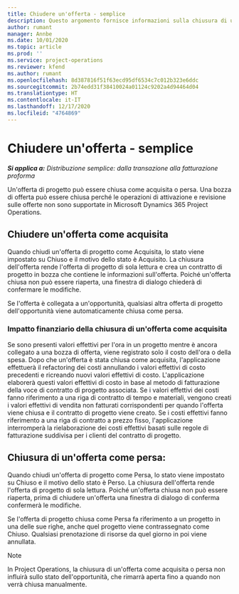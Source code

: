 ```yaml
---
title: Chiudere un'offerta - semplice
description: Questo argomento fornisce informazioni sulla chiusura di un'offerta in Project Operations.
author: rumant
manager: Annbe
ms.date: 10/01/2020
ms.topic: article
ms.prod: ''
ms.service: project-operations
ms.reviewer: kfend
ms.author: rumant
ms.openlocfilehash: 8d387816f51f63ecd95df6534c7c012b323e6ddc
ms.sourcegitcommit: 2b74edd31f38410024a01124c9202a4d94464d04
ms.translationtype: HT
ms.contentlocale: it-IT
ms.lasthandoff: 12/17/2020
ms.locfileid: "4764869"
---
```

# <a name="close-a-quote---lite"></a>Chiudere un'offerta - semplice

_**Si applica a:** Distribuzione semplice: dalla transazione alla fatturazione proforma_

Un'offerta di progetto può essere chiusa come acquisita o persa. Una bozza di offerta può essere chiusa perché le operazioni di attivazione e revisione sulle offerte non sono supportate in Microsoft Dynamics 365 Project Operations.

## <a name="close-a-quote-as-won"></a>Chiudere un'offerta come acquisita

Quando chiudi un'offerta di progetto come Acquisita, lo stato viene impostato su Chiuso e il motivo dello stato è Acquisito. La chiusura dell'offerta rende l'offerta di progetto di sola lettura e crea un contratto di progetto in bozza che contiene le informazioni sull'offerta. Poiché un'offerta chiusa non può essere riaperta, una finestra di dialogo chiederà di confermare le modifiche.

Se l'offerta è collegata a un'opportunità, qualsiasi altra offerta di progetto dell'opportunità viene automaticamente chiusa come persa.

### <a name="financial-impact-of-closing-a-quote-as-won"></a>Impatto finanziario della chiusura di un'offerta come acquisita

Se sono presenti valori effettivi per l'ora in un progetto mentre è ancora collegato a una bozza di offerta, viene registrato solo il costo dell'ora o della spesa. Dopo che un'offerta è stata chiusa come acquisita, l'applicazione effettuerà il refactoring dei costi annullando i valori effettivi di costo precedenti e ricreando nuovi valori effettivi di costo. L'applicazione elaborerà questi valori effettivi di costo in base al metodo di fatturazione della voce di contratto di progetto associata. Se i valori effettivi dei costi fanno riferimento a una riga di contratto di tempo e materiali, vengono creati i valori effettivi di vendita non fatturati corrispondenti per quando l'offerta viene chiusa e il contratto di progetto viene creato. Se i costi effettivi fanno riferimento a una riga di contratto a prezzo fisso, l'applicazione interromperà la rielaborazione dei costi effettivi basati sulle regole di fatturazione suddivisa per i clienti del contratto di progetto.

## <a name="closing-a-quote-as-lost"></a>Chiusura di un'offerta come persa:

Quando chiudi un'offerta di progetto come Persa, lo stato viene impostato su Chiuso e il motivo dello stato è Perso. La chiusura dell'offerta rende l'offerta di progetto di sola lettura. Poiché un'offerta chiusa non può essere riaperta, prima di chiudere un'offerta una finestra di dialogo di conferma confermerà le modifiche.

Se l'offerta di progetto chiusa come Persa fa riferimento a un progetto in una delle sue righe, anche quel progetto viene contrassegnato come Chiuso. Qualsiasi prenotazione di risorse da quel giorno in poi viene annullata.

> [!NOTE]
> In Project Operations, la chiusura di un'offerta come acquisita o persa non influirà sullo stato dell'opportunità, che rimarrà aperta fino a quando non verrà chiusa manualmente.
